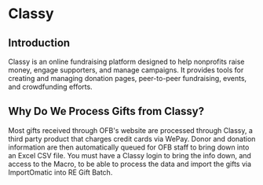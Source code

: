 # Classy

## Introduction

Classy is an online fundraising platform designed to help nonprofits raise money, engage supporters, and manage campaigns. It provides tools for creating and managing donation pages, peer-to-peer fundraising, events, and crowdfunding efforts.

## Why Do We Process Gifts from Classy?

Most gifts received through OFB's website are processed through Classy, a third party product that charges credit cards via WePay. Donor and donation information are then automatically queued for OFB staff to bring down into an Excel CSV file. You must have a Classy login to bring the info down, and access to the Macro, to be able to process the data and import the gifts via ImportOmatic into RE Gift Batch.
